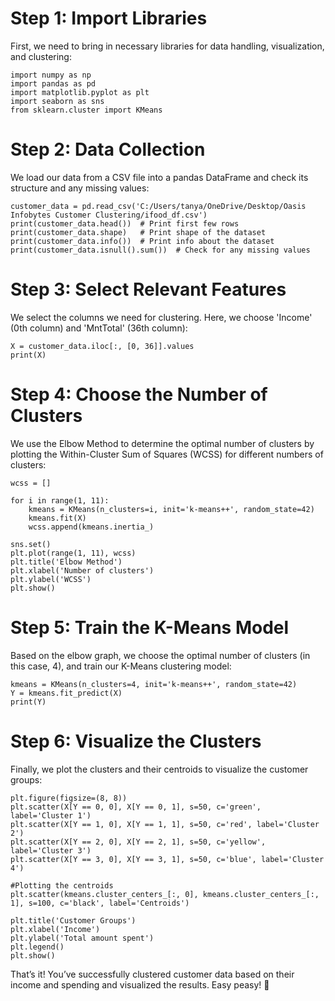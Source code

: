 # Step 1: Import Libraries
First, we need to bring in necessary libraries for data handling, visualization, and clustering:
```
import numpy as np
import pandas as pd
import matplotlib.pyplot as plt
import seaborn as sns
from sklearn.cluster import KMeans
```
# Step 2: Data Collection
We load our data from a CSV file into a pandas DataFrame and check its structure and any missing values:

```
customer_data = pd.read_csv('C:/Users/tanya/OneDrive/Desktop/Oasis Infobytes Customer Clustering/ifood_df.csv')
print(customer_data.head())  # Print first few rows
print(customer_data.shape)   # Print shape of the dataset
print(customer_data.info())  # Print info about the dataset
print(customer_data.isnull().sum())  # Check for any missing values
```

# Step 3: Select Relevant Features
We select the columns we need for clustering. Here, we choose 'Income' (0th column) and 'MntTotal' (36th column):
```
X = customer_data.iloc[:, [0, 36]].values
print(X)
```
# Step 4: Choose the Number of Clusters
We use the Elbow Method to determine the optimal number of clusters by plotting the Within-Cluster Sum of Squares (WCSS) for different numbers of clusters:
```
wcss = []

for i in range(1, 11):
    kmeans = KMeans(n_clusters=i, init='k-means++', random_state=42)
    kmeans.fit(X)
    wcss.append(kmeans.inertia_)

sns.set()
plt.plot(range(1, 11), wcss)
plt.title('Elbow Method')
plt.xlabel('Number of clusters')
plt.ylabel('WCSS')
plt.show()
```
# Step 5: Train the K-Means Model
Based on the elbow graph, we choose the optimal number of clusters (in this case, 4), and train our K-Means clustering model:
```
kmeans = KMeans(n_clusters=4, init='k-means++', random_state=42)
Y = kmeans.fit_predict(X)
print(Y)
```
# Step 6: Visualize the Clusters
Finally, we plot the clusters and their centroids to visualize the customer groups:
```
plt.figure(figsize=(8, 8))
plt.scatter(X[Y == 0, 0], X[Y == 0, 1], s=50, c='green', label='Cluster 1')
plt.scatter(X[Y == 1, 0], X[Y == 1, 1], s=50, c='red', label='Cluster 2')
plt.scatter(X[Y == 2, 0], X[Y == 2, 1], s=50, c='yellow', label='Cluster 3')
plt.scatter(X[Y == 3, 0], X[Y == 3, 1], s=50, c='blue', label='Cluster 4')

#Plotting the centroids
plt.scatter(kmeans.cluster_centers_[:, 0], kmeans.cluster_centers_[:, 1], s=100, c='black', label='Centroids')

plt.title('Customer Groups')
plt.xlabel('Income')
plt.ylabel('Total amount spent')
plt.legend()
plt.show()
```
That’s it! You’ve successfully clustered customer data based on their income and spending and visualized the results. Easy peasy! 🚀
